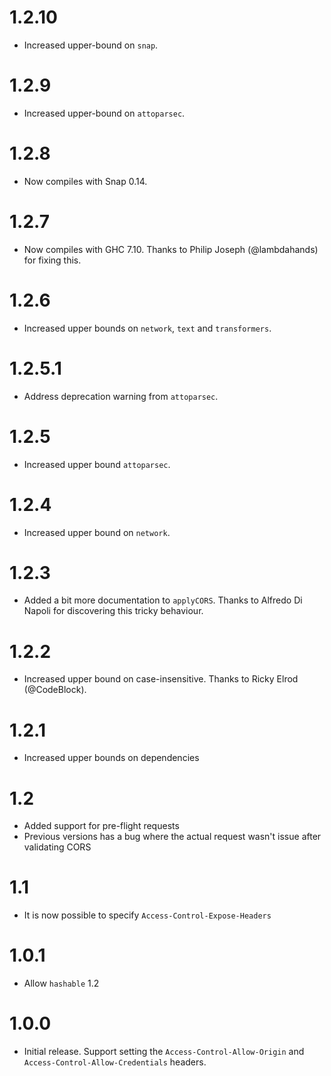 # 1.2.10

* Increased upper-bound on `snap`.

# 1.2.9

* Increased upper-bound on `attoparsec`.

# 1.2.8

* Now compiles with Snap 0.14.

# 1.2.7

* Now compiles with GHC 7.10. Thanks to Philip Joseph (@lambdahands) for fixing
  this.

# 1.2.6

* Increased upper bounds on `network`, `text` and `transformers`.

# 1.2.5.1

* Address deprecation warning from `attoparsec`.

# 1.2.5

* Increased upper bound `attoparsec`.

# 1.2.4

* Increased upper bound on `network`.

# 1.2.3

* Added a bit more documentation to `applyCORS`. Thanks to Alfredo Di Napoli for
  discovering this tricky behaviour.

# 1.2.2

* Increased upper bound on case-insensitive. Thanks to Ricky Elrod (@CodeBlock).

# 1.2.1

* Increased upper bounds on dependencies

# 1.2

* Added support for pre-flight requests
* Previous versions has a bug where the actual request wasn't issue after validating CORS

# 1.1

* It is now possible to specify `Access-Control-Expose-Headers`

# 1.0.1

* Allow `hashable` 1.2

# 1.0.0

* Initial release. Support setting the `Access-Control-Allow-Origin` and `Access-Control-Allow-Credentials` headers.
